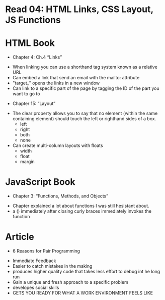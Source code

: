 # Read 04: HTML Links, CSS Layout, JS Functions


# HTML Book

* Chapter 4: Ch.4 “Links”

- When linking you can use a shorthand tag system known as a relative URL
- Can embed a link that send an email with the mailto: attribute
- "target_" opens the links in a new window
- Can link to a specific part of the page by tagging the ID of the part you want to go to



* Chapter 15: “Layout” 

- The clear property allows you to say that no element (within the same containing element)
  should touch the left or righthand sides of a box. 
    - left
    - right
    - both
    - none
- Can create multi-column layouts with floats
    - width
    - float 
    - margin


# JavaScript Book

* Chapter 3: “Functions, Methods, and Objects” 

- Chapter explained a lot about functions I was still hesistant about. 
- a () immediately after closing curly braces immediately invokes the function



# Article

* 6 Reasons for Pair Programming

- Immediate Feedback
- Easier to catch mistakes in the making
- produces higher quality code that takes less effort to debug int he long run
- Gain a unique and fresh approach to a specific problem
- developes social skills
- GETS YOU READY FOR WHAT A WORK ENVIRONMENT FEELS LIKE